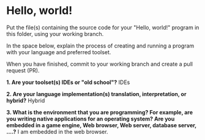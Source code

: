 # Hello, world!
    
Put the file(s) containing the source code for your "Hello, world!" program in this folder, using your working branch.

In the space below, explain the process of creating and running a program with your language and preferred toolset.

When you have finished, commit to your working branch and create a pull request (PR).

**1. Are your toolset(s) IDEs or "old school"?**
IDEs


**2. Are your language implementation(s) translation, interpretation, or hybrid?**
Hybrid


**3. What is the environment that you are programming? For example, are you writing native applications for an operating system? Are you embedded in a game engine, Web browser, Web server, database server, ....?**
I am embedded in the web browser.
